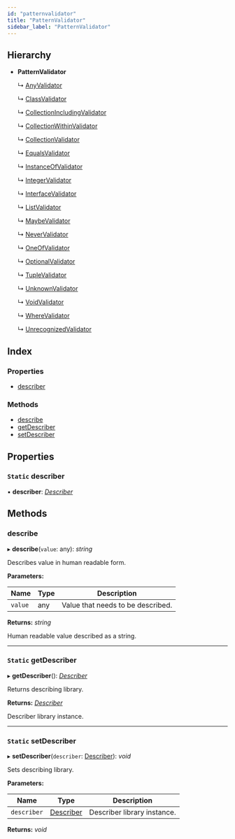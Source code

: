 ```yaml
---
id: "patternvalidator"
title: "PatternValidator"
sidebar_label: "PatternValidator"
---
```


## Hierarchy

* **PatternValidator**

  ↳ [AnyValidator](anyvalidator.md)

  ↳ [ClassValidator](classvalidator.md)

  ↳ [CollectionIncludingValidator](collectionincludingvalidator.md)

  ↳ [CollectionWithinValidator](collectionwithinvalidator.md)

  ↳ [CollectionValidator](collectionvalidator.md)

  ↳ [EqualsValidator](equalsvalidator.md)

  ↳ [InstanceOfValidator](instanceofvalidator.md)

  ↳ [IntegerValidator](integervalidator.md)

  ↳ [InterfaceValidator](interfacevalidator.md)

  ↳ [ListValidator](listvalidator.md)

  ↳ [MaybeValidator](maybevalidator.md)

  ↳ [NeverValidator](nevervalidator.md)

  ↳ [OneOfValidator](oneofvalidator.md)

  ↳ [OptionalValidator](optionalvalidator.md)

  ↳ [TupleValidator](tuplevalidator.md)

  ↳ [UnknownValidator](unknownvalidator.md)

  ↳ [VoidValidator](voidvalidator.md)

  ↳ [WhereValidator](wherevalidator.md)

  ↳ [UnrecognizedValidator](unrecognizedvalidator.md)

## Index

### Properties

* [describer](patternvalidator.md#static-describer)

### Methods

* [describe](patternvalidator.md#describe)
* [getDescriber](patternvalidator.md#static-getdescriber)
* [setDescriber](patternvalidator.md#static-setdescriber)

## Properties

### `Static` describer

▪ **describer**: *[Describer](../interfaces/types.describer.md)*

## Methods

###  describe

▸ **describe**(`value`: any): *string*

Describes value in human readable form.

**Parameters:**

Name | Type | Description |
------ | ------ | ------ |
`value` | any | Value that needs to be described. |

**Returns:** *string*

Human readable value described as a string.

___

### `Static` getDescriber

▸ **getDescriber**(): *[Describer](../interfaces/types.describer.md)*

Returns describing library.

**Returns:** *[Describer](../interfaces/types.describer.md)*

Describer library instance.

___

### `Static` setDescriber

▸ **setDescriber**(`describer`: [Describer](../interfaces/types.describer.md)): *void*

Sets describing library.

**Parameters:**

Name | Type | Description |
------ | ------ | ------ |
`describer` | [Describer](../interfaces/types.describer.md) | Describer library instance.  |

**Returns:** *void*
